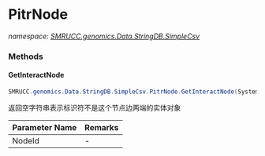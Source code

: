 ﻿# PitrNode
_namespace: [SMRUCC.genomics.Data.StringDB.SimpleCsv](./index.md)_





### Methods

#### GetInteractNode
```csharp
SMRUCC.genomics.Data.StringDB.SimpleCsv.PitrNode.GetInteractNode(System.String)
```
返回空字符串表示标识符不是这个节点边两端的实体对象

|Parameter Name|Remarks|
|--------------|-------|
|NodeId|-|



